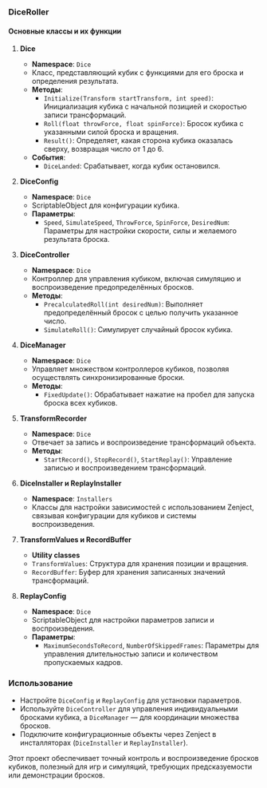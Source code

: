 ### DiceRoller

#### Основные классы и их функции

1. **Dice**
    - **Namespace**: `Dice`
    - Класс, представляющий кубик с функциями для его броска и определения результата.
    - **Методы**:
        - `Initialize(Transform startTransform, int speed)`: Инициализация кубика с начальной позицией и скоростью записи трансформаций.
        - `Roll(float throwForce, float spinForce)`: Бросок кубика с указанными силой броска и вращения.
        - `Result()`: Определяет, какая сторона кубика оказалась сверху, возвращая число от 1 до 6.
    - **События**:
        - `DiceLanded`: Срабатывает, когда кубик остановился.

2. **DiceConfig**
    - **Namespace**: `Dice`
    - ScriptableObject для конфигурации кубика.
    - **Параметры**:
        - `Speed`, `SimulateSpeed`, `ThrowForce`, `SpinForce`, `DesiredNum`: Параметры для настройки скорости, силы и желаемого результата броска.

3. **DiceController**
    - **Namespace**: `Dice`
    - Контроллер для управления кубиком, включая симуляцию и воспроизведение предопределённых бросков.
    - **Методы**:
        - `PrecalculatedRoll(int desiredNum)`: Выполняет предопределённый бросок с целью получить указанное число.
        - `SimulateRoll()`: Симулирует случайный бросок кубика.

4. **DiceManager**
    - **Namespace**: `Dice`
    - Управляет множеством контроллеров кубиков, позволяя осуществлять синхронизированные броски.
    - **Методы**:
        - `FixedUpdate()`: Обрабатывает нажатие на пробел для запуска броска всех кубиков.

5. **TransformRecorder**
    - **Namespace**: `Dice`
    - Отвечает за запись и воспроизведение трансформаций объекта.
    - **Методы**:
        - `StartRecord()`, `StopRecord()`, `StartReplay()`: Управление записью и воспроизведением трансформаций.

6. **DiceInstaller и ReplayInstaller**
    - **Namespace**: `Installers`
    - Классы для настройки зависимостей с использованием Zenject, связывая конфигурации для кубиков и системы воспроизведения.

7. **TransformValues и RecordBuffer**
    - **Utility classes**
    - `TransformValues`: Структура для хранения позиции и вращения.
    - `RecordBuffer`: Буфер для хранения записанных значений трансформаций.

8. **ReplayConfig**
    - **Namespace**: `Dice`
    - ScriptableObject для настройки параметров записи и воспроизведения.
    - **Параметры**:
        - `MaximumSecondsToRecord`, `NumberOfSkippedFrames`: Параметры для управления длительностью записи и количеством пропускаемых кадров.

### Использование

- Настройте `DiceConfig` и `ReplayConfig` для установки параметров.
- Используйте `DiceController` для управления индивидуальными бросками кубика, а `DiceManager` — для координации множества бросков.
- Подключите конфигурационные объекты через Zenject в инсталляторах (`DiceInstaller` и `ReplayInstaller`).

Этот проект обеспечивает точный контроль и воспроизведение бросков кубиков, полезный для игр и симуляций, требующих предсказуемости или демонстрации бросков.